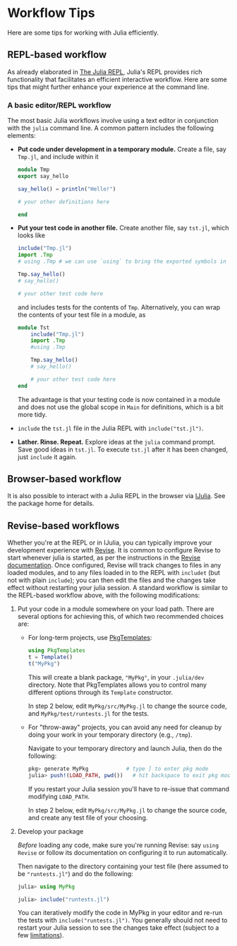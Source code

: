 # Workflow Tips

Here are some tips for working with Julia efficiently.

## REPL-based workflow

As already elaborated in [The Julia REPL](@ref), Julia's REPL provides rich functionality
that facilitates an efficient interactive workflow. Here are some tips that might further enhance
your experience at the command line.

### A basic editor/REPL workflow

The most basic Julia workflows involve using a text editor in conjunction with the `julia` command
line. A common pattern includes the following elements:

  * **Put code under development in a temporary module.** Create a file, say `Tmp.jl`, and include
    within it

    ```julia
    module Tmp
    export say_hello

    say_hello() = println("Hello!")

    # your other definitions here

    end
    ```
  * **Put your test code in another file.** Create another file, say `tst.jl`, which looks like

    ```julia
    include("Tmp.jl")
    import .Tmp
    # using .Tmp # we can use `using` to bring the exported symbols in `Tmp` into our namespace

    Tmp.say_hello()
    # say_hello()

    # your other test code here
    ```

    and includes tests for the contents of `Tmp`.
    Alternatively, you can wrap the contents of your test file in a module, as

    ```julia
    module Tst
        include("Tmp.jl")
        import .Tmp
        #using .Tmp

        Tmp.say_hello()
        # say_hello()

        # your other test code here
    end
    ```

    The advantage is that your testing code is now contained in a module and does not use the global scope in `Main` for
    definitions, which is a bit more tidy.

  * `include` the `tst.jl` file in the Julia REPL with `include("tst.jl")`.

  * **Lather. Rinse. Repeat.** Explore ideas at the `julia` command prompt. Save good ideas in `tst.jl`. To execute `tst.jl` after it has been changed, just `include` it again.

## Browser-based workflow

It is also possible to interact with a Julia REPL in the browser via [IJulia](https://github.com/JuliaLang/IJulia.jl).
See the package home for details.

## Revise-based workflows

Whether you're at the REPL or in IJulia, you can typically improve
your development experience with
[Revise](https://github.com/timholy/Revise.jl).
It is common to configure Revise to start whenever julia is started,
as per the instructions in the [Revise documentation](https://timholy.github.io/Revise.jl/stable/).
Once configured, Revise will track changes to files in any loaded modules,
and to any files loaded in to the REPL with `includet` (but not with plain `include`);
you can then edit the files and the changes take effect without restarting your julia session.
A standard workflow is similar to the REPL-based workflow above, with
the following modifications:

1. Put your code in a module somewhere on your load path. There are
   several options for achieving this, of which two recommended choices are:

   - For long-term projects, use
     [PkgTemplates](https://github.com/invenia/PkgTemplates.jl):

     ```julia
     using PkgTemplates
     t = Template()
     t("MyPkg")
     ```

     This will create a blank package, `"MyPkg"`, in your `.julia/dev` directory.
     Note that PkgTemplates allows you to control many different options
     through its `Template` constructor.

     In step 2 below, edit `MyPkg/src/MyPkg.jl` to change the source code, and
     `MyPkg/test/runtests.jl` for the tests.

   - For "throw-away" projects, you can avoid any need for cleanup
     by doing your work in your temporary directory (e.g., `/tmp`).

     Navigate to your temporary directory and launch Julia, then do the following:

     ```julia
     pkg> generate MyPkg            # type ] to enter pkg mode
     julia> push!(LOAD_PATH, pwd())   # hit backspace to exit pkg mode
     ```
     If you restart your Julia session you'll have to re-issue that command
     modifying `LOAD_PATH`.

     In step 2 below, edit `MyPkg/src/MyPkg.jl` to change the source code, and create any
     test file of your choosing.

2. Develop your package

   *Before* loading any code, make sure you're running Revise: say
   `using Revise` or follow its documentation on configuring it to run
   automatically.

   Then navigate to the directory containing your test file (here
   assumed to be `"runtests.jl"`) and do the following:

   ```julia
   julia> using MyPkg

   julia> include("runtests.jl")
   ```

   You can iteratively modify the code in MyPkg in your editor and re-run the
   tests with `include("runtests.jl")`.  You generally should not need to restart
   your Julia session to see the changes take effect (subject to a few [limitations](https://timholy.github.io/Revise.jl/stable/limitations/)).
